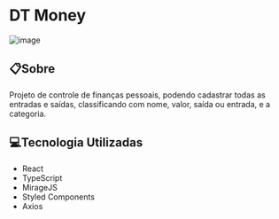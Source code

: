 # DT Money

![image](https://user-images.githubusercontent.com/71149968/136133981-d33bdd03-2ded-44c1-875d-0c0139aebc0f.png)


## 📋Sobre
Projeto de controle de finanças pessoais, podendo cadastrar todas as entradas e 
saídas, classificando com nome, valor, saída ou entrada, e a 
categoria.

## 💻Tecnologia Utilizadas
 - React
 - TypeScript
 - MirageJS
 - Styled Components
 - Axios
